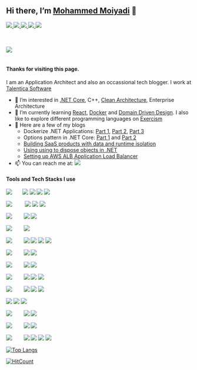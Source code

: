 ## Hi there, I’m [Mohammed Moiyadi](https://mmoiyadi.github.io/react-project) 👋

<a href="https://www.linkedin.com/in/mmoiyadi/">
<img src="https://img.shields.io/badge/LinkedIn-0A66C2?style=flat&logo=linkedin">
</a>

<a href="https://medium.com/@mohammed-moiyadi">
<img src="https://img.shields.io/badge/Medium-000000?style=flat&logo=medium">
</a>

<a href="https://exercism.org/profiles/mmoiyadi">
<img src="https://img.shields.io/badge/Exercism-009CAB?style=flat&logo=exercism&logoColor=white">
</a>

<a href="https://www.reddit.com/user/MediocreSuggestion50">
<img src="https://img.shields.io/badge/Reddit-FF4500?style=flat&logo=reddit&logoColor=white">
</a>

<a href="https://mmoiyadi.github.io/react-project">
<img src="https://img.shields.io/badge/Website-brightgreen?style=flat&logo=google-chrome&logoColor=darkgreen">
</a>

<br><br>
<a href="https://about.me/mmoiyadi">
<img src="https://img.shields.io/badge/about-me-00A98F?style=for-the-badge">
</a>
<br><br>
#### Thanks for visiting this page. 

I am an Application Architect and also an occassional tech blogger. I work at [Talentica Software](https://www.talentica.com/)
- 👀 I’m interested in [.NET Core](https://github.com/dotnet/core), C++, [Clean Architecture](https://blog.cleancoder.com/uncle-bob/2012/08/13/the-clean-architecture.html), Enterprise Architecture
- 🌱 I’m currently learning [React](https://github.com/facebook/react), [Docker](https://www.docker.com/) and [Domain Driven Design](https://martinfowler.com/tags/domain%20driven%20design.html). I also like to explore different programming languages on [Exercism](https://exercism.org/)
- 📝 Here are a few of my blogs
  - Dockerize .NET Applications: [Part 1](https://www.talentica.com/blogs/dockerize-net-applications-part1/), [Part 2](https://www.talentica.com/blogs/dockerize-net-applications-part2/), [Part 3](https://www.talentica.com/blogs/dockerize-net-applications-part3/)
  - Options pattern in .NET Core: [Part 1](https://www.talentica.com/blogs/typed-configurations-in-net-core/) and [Part 2](https://www.talentica.com/blogs/change-notifications-and-named-options-using-options-pattern-in-net-core/)
  - [Building SaaS products with data and runtime isolation](https://www.talentica.com/blogs/develop-saas-product-with-data-run-time-isolation/)
  - [Using using to dispose objects in .NET](https://medium.com/me/stats/post/c64bb62d7d8b)
  - [Setting up AWS ALB Application Load Balancer](https://dev.to/mmoiyadi/setting-up-aws-alb-application-load-balancer-for-a-web-application-api-1p92)
- 📫 You can reach me at: [<img src="https://img.shields.io/badge/-mohammed.moiyadi@gmail.com-EA4335?logo=gmail&style=social">](mailto:mohammed.moiyadi@gmail.com)

#### Tools and Tech Stacks I use
<img src="https://img.shields.io/badge/frameworks & libraries-grey">&nbsp;&nbsp;&nbsp;&nbsp;&nbsp;&nbsp;   <img src="https://img.shields.io/badge/-.NET%20Core-512BD4?logo=dotnet&style=for-the-badge"> <img src="https://img.shields.io/badge/-React-61DAFB?logo=react&style=for-the-badge&logoColor=white"> <img src="https://img.shields.io/badge/-RabbitMQ-FF6600?style=for-the-badge&logo=RabbitMQ&logoColor=white"> <img src="https://img.shields.io/badge/-Amazon%20AWS-232F3E?style=for-the-badge&logo=Amazon%20AWS">

<img src="https://img.shields.io/badge/databases-grey">&nbsp;&nbsp;&nbsp;&nbsp;&nbsp;&nbsp;&nbsp;&nbsp;   <img src="https://img.shields.io/badge/-SQL%20Server-CC2927?logo=Microsoft%20SQL%20Server&style=for-the-badge"> <img src="https://img.shields.io/badge/-mysql-4479A1?logo=mysql&style=for-the-badge&logoColor=white"> <img src="https://img.shields.io/badge/postgresql-4169E1?style=for-the-badge&logo=postgresql&logoColor=white"> 

<img src="https://img.shields.io/badge/ide-grey"> &nbsp;&nbsp;&nbsp;&nbsp;&nbsp;&nbsp;   <img src="https://img.shields.io/badge/-Visual%20Studio-5C2D91?logo=Visual%20Studio&style=for-the-badge"> <img src="https://img.shields.io/badge/-Visual%20Studio%20Code-007ACC?style=for-the-badge&logo=Visual%20Studio%20Code">

<img src="https://img.shields.io/badge/containerization-grey">  &nbsp;&nbsp;&nbsp;&nbsp;&nbsp;&nbsp;  <img src="https://img.shields.io/badge/-docker-2496ED?logo=docker&style=for-the-badge&logoColor=white">

<img src="https://img.shields.io/badge/scm-grey">  &nbsp;&nbsp;&nbsp;&nbsp;&nbsp;&nbsp;   <img src="https://img.shields.io/badge/-Git-F05032?logo=Git&style=for-the-badge&logoColor=white"> <img src="https://img.shields.io/badge/-Github-181717?logo=Github&style=for-the-badge"> <img src="https://img.shields.io/badge/-Sourcetree-0052CC?style=for-the-badge&logo=Sourcetree"> <img src="https://img.shields.io/badge/-Subversion-809CC9?logo=subversion&style=for-the-badge&logoColor=white">

<img src="https://img.shields.io/badge/package%20manager-grey">   &nbsp;&nbsp;&nbsp;&nbsp;&nbsp;&nbsp; <img src="https://img.shields.io/badge/-npm-CB3837?logo=npm&style=for-the-badge"> <img src="https://img.shields.io/badge/-nuget-004880?logo=nuget&style=for-the-badge">

<img src="https://img.shields.io/badge/api%20tools-grey"> &nbsp;&nbsp;&nbsp;&nbsp;&nbsp;&nbsp;   <img src="https://img.shields.io/badge/Swagger-85EA2D?style=for-the-badge&logo=swagger&logoColor=black"> <img src="https://img.shields.io/badge/Postman-FF6C37?style=for-the-badge&logo=postman&logoColor=white"> 

<img src="https://img.shields.io/badge/ci/cd-grey"> &nbsp;&nbsp;&nbsp;&nbsp;&nbsp;&nbsp;   <img src="https://img.shields.io/badge/-Azure%20DevOps-0078D7?style=for-the-badge&logo=Azure%20DevOps"> <img src="https://img.shields.io/badge/TeamCity-000000?style=for-the-badge&logo=TeamCity"> <img src="https://img.shields.io/badge/-Jenkins-D24939?logo=Jenkins&style=for-the-badge&logoColor=white">

<img src="https://img.shields.io/badge/languages-grey"> &nbsp;&nbsp;&nbsp;&nbsp;&nbsp;&nbsp;  <img src="https://img.shields.io/badge/-C++-00599C?logo=Cplusplus&style=for-the-badge"> <img src="https://img.shields.io/badge/-C%20Sharp-239120?logo=C%20Sharp&style=for-the-badge"> <img src="https://img.shields.io/badge/-JavaScript-F7DF1E?logo=JavaScript&style=for-the-badge&logoColor=black">

<img src="https://img.shields.io/badge/project%20management-grey">    <img src="https://img.shields.io/badge/-Jira-0052CC?style=for-the-badge&logo=Jira"> <img src="https://img.shields.io/badge/-CCPM-CB3837?logo=ccpm&style=for-the-badge">

<img src="https://img.shields.io/badge/iot-grey">  &nbsp;&nbsp;&nbsp;&nbsp;&nbsp;&nbsp; <img src="https://img.shields.io/badge/Arduino-00979D?style=for-the-badge&logo=arduino&logoColor=white">  <img src="https://img.shields.io/badge/Raspberry%20Pi-A22846?style=for-the-badge&logo=Raspberry%20Pi">

<img src="https://img.shields.io/badge/misc%20tools-grey"> &nbsp;&nbsp;&nbsp;&nbsp;&nbsp;&nbsp;   <img src="https://img.shields.io/badge/-Notion-000000?style=for-the-badge&logo=Notion"> <img src="https://img.shields.io/badge/diagrams.net-F08705?logo=diagrams.net&style=for-the-badge&logoColor=white">

<img src="https://img.shields.io/badge/communication-grey"> &nbsp;&nbsp;&nbsp;&nbsp;&nbsp;&nbsp;   <img src="https://img.shields.io/badge/Skype-00AFF0?style=for-the-badge&logo=skype&logoColor=white"> <img src="https://img.shields.io/badge/Microsoft%20Teams-6264A7?style=for-the-badge&logo=Microsoft%20Teams&logoColor=white"> <img src="https://img.shields.io/badge/-Slack-4A154B?logo=Slack&style=for-the-badge"> <img src="https://img.shields.io/badge/-zoom-2D8CFF?logo=zoom&style=for-the-badge&logoColor=white">



[![Top Langs](https://github-readme-stats.vercel.app/api/top-langs/?username=mmoiyadi)](https://github.com/mmoiyadi/github-readme-stats)

 [![HitCount](https://hits.dwyl.com/mmoiyadi/mmoiyadi.svg?style=flat-square&show=unique)](http://hits.dwyl.com/mmoiyadi/mmoiyadi)




<!---
mmoiyadi/mmoiyadi is a ✨ special ✨ repository because its `README.md` (this file) appears on your GitHub profile.
You can click the Preview link to take a look at your changes.
--->
